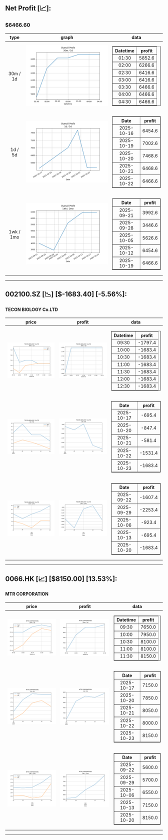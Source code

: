 ## Net Profit [📈]:
### $6466.60
|type|graph|data|
|:---:|:---:|:---:|
|30m / 1d|![net_profit](image/overall_30m-1d.png)|<table border="1" class="dataframe"> <thead> <tr style="text-align: center;"> <th>Datetime</th> <th>profit</th> </tr> </thead> <tbody> <tr> <td>01:30</td> <td>5852.6</td> </tr> <tr> <td>02:00</td> <td>6266.6</td> </tr> <tr> <td>02:30</td> <td>6416.6</td> </tr> <tr> <td>03:00</td> <td>6416.6</td> </tr> <tr> <td>03:30</td> <td>6466.6</td> </tr> <tr> <td>04:00</td> <td>6466.6</td> </tr> <tr> <td>04:30</td> <td>6466.6</td> </tr> </tbody></table>|
|1d / 5d|![net_profit](image/overall_1d-5d.png)|<table border="1" class="dataframe"> <thead> <tr style="text-align: center;"> <th>Date</th> <th>profit</th> </tr> </thead> <tbody> <tr> <td>2025-10-16</td> <td>6454.6</td> </tr> <tr> <td>2025-10-19</td> <td>7002.6</td> </tr> <tr> <td>2025-10-20</td> <td>7468.6</td> </tr> <tr> <td>2025-10-21</td> <td>6468.6</td> </tr> <tr> <td>2025-10-22</td> <td>6466.6</td> </tr> </tbody></table>|
|1wk / 1mo|![net_profit](image/overall_1wk-1mo.png)|<table border="1" class="dataframe"> <thead> <tr style="text-align: center;"> <th>Date</th> <th>profit</th> </tr> </thead> <tbody> <tr> <td>2025-09-21</td> <td>3992.6</td> </tr> <tr> <td>2025-09-28</td> <td>3446.6</td> </tr> <tr> <td>2025-10-05</td> <td>5626.6</td> </tr> <tr> <td>2025-10-12</td> <td>6454.6</td> </tr> <tr> <td>2025-10-19</td> <td>6466.6</td> </tr> </tbody></table>|
---
## 002100.SZ [📉] [$-1683.40] [-5.56%]:
#### TECON BIOLOGY Co.LTD
|price|profit|data|
|:---:|:---:|:---:|
|![price](image/002100.SZ_30m-1d_price.png)|![profit](image/002100.SZ_30m-1d_profit.png)|<table border="1" class="dataframe"> <thead> <tr style="text-align: center;"> <th>Datetime</th> <th>profit</th> </tr> </thead> <tbody> <tr> <td>09:30</td> <td>-1797.4</td> </tr> <tr> <td>10:00</td> <td>-1683.4</td> </tr> <tr> <td>10:30</td> <td>-1683.4</td> </tr> <tr> <td>11:00</td> <td>-1683.4</td> </tr> <tr> <td>11:30</td> <td>-1683.4</td> </tr> <tr> <td>12:00</td> <td>-1683.4</td> </tr> <tr> <td>12:30</td> <td>-1683.4</td> </tr> </tbody></table>|
|![price](image/002100.SZ_1d-5d_price.png)|![profit](image/002100.SZ_1d-5d_profit.png)|<table border="1" class="dataframe"> <thead> <tr style="text-align: center;"> <th>Date</th> <th>profit</th> </tr> </thead> <tbody> <tr> <td>2025-10-17</td> <td>-695.4</td> </tr> <tr> <td>2025-10-20</td> <td>-847.4</td> </tr> <tr> <td>2025-10-21</td> <td>-581.4</td> </tr> <tr> <td>2025-10-22</td> <td>-1531.4</td> </tr> <tr> <td>2025-10-23</td> <td>-1683.4</td> </tr> </tbody></table>|
|![price](image/002100.SZ_1wk-1mo_price.png)|![profit](image/002100.SZ_1wk-1mo_profit.png)|<table border="1" class="dataframe"> <thead> <tr style="text-align: center;"> <th>Date</th> <th>profit</th> </tr> </thead> <tbody> <tr> <td>2025-09-22</td> <td>-1607.4</td> </tr> <tr> <td>2025-09-29</td> <td>-2253.4</td> </tr> <tr> <td>2025-10-06</td> <td>-923.4</td> </tr> <tr> <td>2025-10-13</td> <td>-695.4</td> </tr> <tr> <td>2025-10-20</td> <td>-1683.4</td> </tr> </tbody></table>|
---
## 0066.HK [📈] [$8150.00] [13.53%]:
#### MTR CORPORATION
|price|profit|data|
|:---:|:---:|:---:|
|![price](image/0066.HK_30m-1d_price.png)|![profit](image/0066.HK_30m-1d_profit.png)|<table border="1" class="dataframe"> <thead> <tr style="text-align: center;"> <th>Datetime</th> <th>profit</th> </tr> </thead> <tbody> <tr> <td>09:30</td> <td>7650.0</td> </tr> <tr> <td>10:00</td> <td>7950.0</td> </tr> <tr> <td>10:30</td> <td>8100.0</td> </tr> <tr> <td>11:00</td> <td>8100.0</td> </tr> <tr> <td>11:30</td> <td>8150.0</td> </tr> </tbody></table>|
|![price](image/0066.HK_1d-5d_price.png)|![profit](image/0066.HK_1d-5d_profit.png)|<table border="1" class="dataframe"> <thead> <tr style="text-align: center;"> <th>Date</th> <th>profit</th> </tr> </thead> <tbody> <tr> <td>2025-10-17</td> <td>7150.0</td> </tr> <tr> <td>2025-10-20</td> <td>7850.0</td> </tr> <tr> <td>2025-10-21</td> <td>8050.0</td> </tr> <tr> <td>2025-10-22</td> <td>8000.0</td> </tr> <tr> <td>2025-10-23</td> <td>8150.0</td> </tr> </tbody></table>|
|![price](image/0066.HK_1wk-1mo_price.png)|![profit](image/0066.HK_1wk-1mo_profit.png)|<table border="1" class="dataframe"> <thead> <tr style="text-align: center;"> <th>Date</th> <th>profit</th> </tr> </thead> <tbody> <tr> <td>2025-09-22</td> <td>5600.0</td> </tr> <tr> <td>2025-09-29</td> <td>5700.0</td> </tr> <tr> <td>2025-10-06</td> <td>6550.0</td> </tr> <tr> <td>2025-10-13</td> <td>7150.0</td> </tr> <tr> <td>2025-10-20</td> <td>8150.0</td> </tr> </tbody></table>|
---
